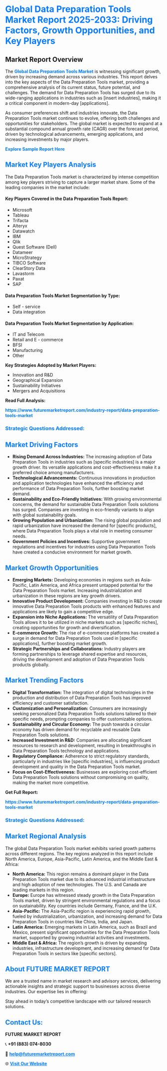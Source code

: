 <h1 style="color: #007BFF;">Global Data Preparation Tools Market Report 2025-2033: Driving Factors, Growth Opportunities, and Key Players</h1>

<section id="overview">
<h2>Market Report Overview</h2>
<p>The <a href="https://www.futuremarketreport.com/industry-report/data-preparation-tools-market" style="color: #007BFF; text-decoration: none;"><strong>Global Data Preparation Tools Market</strong></a> is witnessing significant growth, driven by increasing demand across various industries. This report delves into the key aspects of the Data Preparation Tools market, providing a comprehensive analysis of its current status, future potential, and challenges. The demand for Data Preparation Tools has surged due to its wide-ranging applications in industries such as [insert industries], making it a critical component in modern-day [applications].</p>
<p>As consumer preferences shift and industries innovate, the Data Preparation Tools market continues to evolve, offering both challenges and opportunities for stakeholders. The global market is expected to expand at a substantial compound annual growth rate (CAGR) over the forecast period, driven by technological advancements, emerging applications, and increasing investments by major players.</p>
</section>

<section id="overview">
<p><a href="https://www.futuremarketreport.com/request-sample/reportId=43627" style="color: #007BFF; text-decoration: none;"><strong>Explore Sample Report Here</strong></a></p>
</section>

<section id="key-players">
<h2 style="color: #007BFF;">Market Key Players Analysis</h2>
<p>The Data Preparation Tools market is characterized by intense competition among key players striving to capture a larger market share. Some of the leading companies in the market include:</p>
<h4>Key Players Covered in the Data Preparation Tools Report:</h4>
<ul><li>Microsoft</li><li>Tableau</li><li>Trifacta</li><li>Alteryx</li><li>Datawatch</li><li>IBM</li><li>Qlik</li><li>Quest Software (Dell)</li><li>Datameer</li><li>MicroStrategy</li><li>TIBCO Software</li><li>ClearStory Data</li><li>Lavastorm</li><li>Paxat</li><li>SAP</li></ul>
<h4>Data Preparation Tools Market Segmentation by Type:</h4>
<ul><li>Self - service</li><li>Data integration</li></ul>

<h4>Data Preparation Tools Market Segmentation by Application:</h4>
<ul><li>IT and Telecom</li><li>Retail and E - commerce</li><li>BFSI</li><li>Manufacturing</li><li>Other</li></ul>
<p><strong>Key Strategies Adopted by Market Players:</strong></p>
<ul>
<li>Innovation and R&D</li>
<li>Geographical Expansion</li>
<li>Sustainability Initiatives</li>
<li>Mergers and Acquisitions</li>
</ul>
</section>

<section>
<p><strong>Read Full Analysis: </strong></p><a href="https://www.futuremarketreport.com/industry-report/data-preparation-tools-market" style="color: #007BFF; text-decoration: none;"><strong>https://www.futuremarketreport.com/industry-report/data-preparation-tools-market</strong></a>
<h3 style="color: #007BFF;">Strategic Questions Addressed:</h3>
</section>

<section id="driving-factors">
<h2 style="color: #007BFF;">Market Driving Factors</h2>
<ul>
<li><strong>Rising Demand Across Industries:</strong> The increasing adoption of Data Preparation Tools in industries such as [specific industries] is a major growth driver. Its versatile applications and cost-effectiveness make it a preferred choice among manufacturers.</li>
<li><strong>Technological Advancements:</strong> Continuous innovations in production and application technologies have enhanced the efficiency and performance of Data Preparation Tools, further boosting market demand.</li>
<li><strong>Sustainability and Eco-Friendly Initiatives:</strong> With growing environmental concerns, the demand for sustainable Data Preparation Tools solutions has surged. Companies are investing in eco-friendly variants to align with global sustainability goals.</li>
<li><strong>Growing Population and Urbanization:</strong> The rising global population and rapid urbanization have increased the demand for [specific products], where Data Preparation Tools plays a vital role in meeting consumer needs.</li>
<li><strong>Government Policies and Incentives:</strong> Supportive government regulations and incentives for industries using Data Preparation Tools have created a conducive environment for market growth.</li>
</ul>
</section>

<section id="growth-opportunities">
<h2 style="color: #007BFF;">Market Growth Opportunities</h2>
<ul>
<li><strong>Emerging Markets:</strong> Developing economies in regions such as Asia-Pacific, Latin America, and Africa present untapped potential for the Data Preparation Tools market. Increasing industrialization and urbanization in these regions are key growth drivers.</li>
<li><strong>Innovative Product Development:</strong> Companies investing in R&D to create innovative Data Preparation Tools products with enhanced features and applications are likely to gain a competitive edge.</li>
<li><strong>Expansion into Niche Applications:</strong> The versatility of Data Preparation Tools allows it to be utilized in niche markets such as [specific niches], creating opportunities for growth and diversification.</li>
<li><strong>E-commerce Growth:</strong> The rise of e-commerce platforms has created a surge in demand for Data Preparation Tools used in [specific applications], further boosting market growth.</li>
<li><strong>Strategic Partnerships and Collaborations:</strong> Industry players are forming partnerships to leverage shared expertise and resources, driving the development and adoption of Data Preparation Tools products globally.</li>
</ul>
</section>

<section id="trending-factors">
<h2 style="color: #007BFF;">Market Trending Factors</h2>
<ul>
<li><strong>Digital Transformation:</strong> The integration of digital technologies in the production and distribution of Data Preparation Tools has improved efficiency and customer satisfaction.</li>
<li><strong>Customization and Personalization:</strong> Consumers are increasingly seeking personalized Data Preparation Tools solutions tailored to their specific needs, prompting companies to offer customizable options.</li>
<li><strong>Sustainability and Circular Economy:</strong> The push towards a circular economy has driven demand for recyclable and reusable Data Preparation Tools solutions.</li>
<li><strong>Increased Investment in R&D:</strong> Companies are allocating significant resources to research and development, resulting in breakthroughs in Data Preparation Tools technology and applications.</li>
<li><strong>Regulatory Compliance:</strong> Adherence to strict regulatory standards, particularly in industries like [specific industries], is influencing product development and quality in the Data Preparation Tools market.</li>
<li><strong>Focus on Cost-Effectiveness:</strong> Businesses are exploring cost-efficient Data Preparation Tools solutions without compromising on quality, making the market more competitive.</li>
</ul>
</section>

<section>
<p><strong>Get Full Report: </strong></p><a href="https://www.futuremarketreport.com/industry-report/data-preparation-tools-market" style="color: #007BFF; text-decoration: none;"><strong>https://www.futuremarketreport.com/industry-report/data-preparation-tools-market</strong></a>
<h3 style="color: #007BFF;">Strategic Questions Addressed:</h3>
</section>


<section id="regional-analysis">
<h2 style="color: #007BFF;">Market Regional Analysis</h2>
<p>The global Data Preparation Tools market exhibits varied growth patterns across different regions. The key regions analyzed in this report include North America, Europe, Asia-Pacific, Latin America, and the Middle East & Africa:</p>
<ul>
<li><strong>North America:</strong> This region remains a dominant player in the Data Preparation Tools market due to its advanced industrial infrastructure and high adoption of new technologies. The U.S. and Canada are leading markets in this region.</li>
<li><strong>Europe:</strong> Europe has witnessed steady growth in the Data Preparation Tools market, driven by stringent environmental regulations and a focus on sustainability. Key countries include Germany, France, and the U.K.</li>
<li><strong>Asia-Pacific:</strong> The Asia-Pacific region is experiencing rapid growth, fueled by industrialization, urbanization, and increasing demand for Data Preparation Tools in countries like China, India, and Japan.</li>
<li><strong>Latin America:</strong> Emerging markets in Latin America, such as Brazil and Mexico, present significant opportunities for the Data Preparation Tools market, supported by growing industrial activities and investments.</li>
<li><strong>Middle East & Africa:</strong> The region’s growth is driven by expanding industries, infrastructure development, and increasing demand for Data Preparation Tools in sectors like [specific sectors].</li>
</ul>
</section>

<footer>
<h2 style="color: #007BFF;">About FUTURE MARKET REPORT</h2>
<p>We are a trusted name in market research and advisory services, delivering actionable insights and strategic support to businesses across diverse industries. Our expertise lies in offering:</p>

<p>Stay ahead in today’s competitive landscape with our tailored research solutions.</p>

<h2 style="color: #007BFF;">Contact Us:</h2>
<p><strong>FUTURE MARKET REPORT</strong></p>
<p>📞 <strong>+91 (883) 074-8030</strong></p>
<p>📧 <strong><a href="mailto:help@futuremarketreport.com" style="color: #007BFF;">help@futuremarketreport.com</a></strong></p>
<p>🌐 <strong><a href="https://www.futuremarketreport.com/" style="color: #007BFF;">Visit Our Website</a></strong></p>
</footer>
